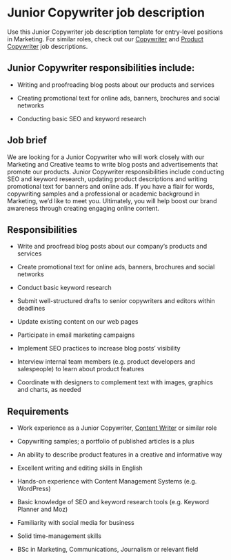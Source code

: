 # Junior Copywriter job description
Use this Junior Copywriter job description template for entry-level positions in Marketing. For similar roles, check out our <a href="https://resources.workable.com/copywriter-job-description" target="_blank" rel="noopener">Copywriter</a> and <a href="https://resources.workable.com/product-copywriter-job-description" target="_blank" rel="noopener">Product Copywriter</a> job descriptions.


## Junior Copywriter responsibilities include:
* Writing and proofreading blog posts about our products and services

* Creating promotional text for online ads, banners, brochures and social networks

* Conducting basic SEO and keyword research


## Job brief

We are looking for a Junior Copywriter who will work closely with our Marketing and Creative teams to write blog posts and advertisements that promote our products.
Junior Copywriter responsibilities include conducting SEO and keyword research, updating product descriptions and writing promotional text for banners and online ads. If you have a flair for words, copywriting samples and a professional or academic background in Marketing, we’d like to meet you.
Ultimately, you will help boost our brand awareness through creating engaging online content.


## Responsibilities

* Write and proofread blog posts about our company’s products and services

* Create promotional text for online ads, banners, brochures and social networks

* Conduct basic keyword research

* Submit well-structured drafts to senior copywriters and editors within deadlines

* Update existing content on our web pages

* Participate in email marketing campaigns

* Implement SEO practices to increase blog posts’ visibility

* Interview internal team members (e.g. product developers and salespeople) to learn about product features

* Coordinate with designers to complement text with images, graphics and charts, as needed


## Requirements

* Work experience as a Junior Copywriter, <a href="https://resources.workable.com/content-writer-job-description" target="_blank" rel="noopener">Content Writer</a> or similar role

* Copywriting samples; a portfolio of published articles is a plus

* An ability to describe product features in a creative and informative way

* Excellent writing and editing skills in English

* Hands-on experience with Content Management Systems (e.g. WordPress)

* Basic knowledge of SEO and keyword research tools (e.g. Keyword Planner and Moz)

* Familiarity with social media for business

* Solid time-management skills

* BSc in Marketing, Communications, Journalism or relevant field
